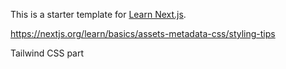 This is a starter template for [Learn Next.js](https://nextjs.org/learn).

https://nextjs.org/learn/basics/assets-metadata-css/styling-tips

Tailwind CSS part